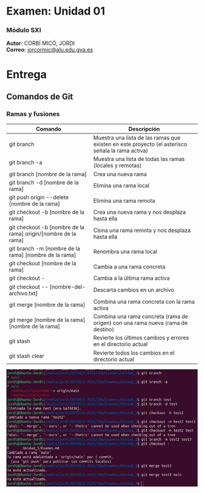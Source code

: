 # Examen: Unidad 01  



### Módulo SXI

**Autor:** CORBÍ MICÓ, JORDI  
**Correo:** jorcormic@alu.edu.gva.es

# Entrega

## Comandos de Git

### Ramas y fusiones

| Comando  | Descripción |
|---------------|---------------|
| git branch | Muestra una lista de las ramas que existen en este proyecto (el asterisco señala la rama activa) |
| git branch -a | Muestra una lista de todas las ramas (locales y remotas) |
| git branch [nombre de la rama] | Crea una nueva rama |
| git branch -d [nombre de la rama] | Elimina una rama local |
| git push origin --delete [nombre de la rama] | Elimina una rama remota |
| git checkout -b [nombre de la rama] | Crea una nueva rama y nos desplaza hasta ella |
| git checkout -b [nombre de la rama] origin/[nombre de la rama] | Clona una rama remota y nos desplaza hasta ella |
| git branch -m [nombre de la rama] [nombre de la rama] | Renombra una rama local |
| git checkout [nombre de la rama] | Cambia a una rama concreta |
| git checkout -	| Cambia a la última rama activa |
| git checkout -- [nombre-del-archivo.txt] | Descarta cambios en un archivo |
| git merge [nombre de la rama] | Combina una rama concreta con la rama activa |
| git merge [nombre de la rama] [nombre de la rama] | Combina una rama concreta (rama de origen) con una rama nueva (rama de destino) |
| git stash | Revierte los últimos cambios y errores en el directorio actual |
| git stash clear | Revierte todos los cambios en el directorio actual |

![alt text](<img/Captura desde 2024-10-04 12-37-55.png>)